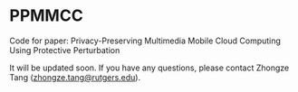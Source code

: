 # PPMMCC
Code for paper: Privacy-Preserving Multimedia Mobile Cloud Computing Using Protective Perturbation

It will be updated soon. If you have any questions, please contact Zhongze Tang (zhongze.tang@rutgers.edu).
